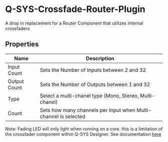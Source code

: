 # Q-SYS-Crossfade-Router-Plugin

A drop in replacement for a Router Component that utilizes internal crossfaders

## Properties

| Name          | Description |
| ------------- | ----------- |
| Input Count   | Sets the Number of Inputs between 2 and 32 |
| Output Count  | Sets the Number of Outputs between 1 and 32 |
| Type          | Select a multi-chanel type (Mono, Stereo, Multi-chanel) |
| Count         | Sets how many channels per Input when Multi-channel is selected |

Note: Fading LED will only light when running on a core. this is a limitation of the crossfader component within Q-SYS Designer. See documentation [here](https://help.qsys.com/#Q-SYS_Designer/003_Emulate_Mode.htm#Limitations?Highlight=Crossfader)
